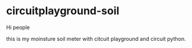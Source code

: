 # circuitplayground-soil
Hi people

this is my moinsture soil meter with citcuit playground and circuit python. 
